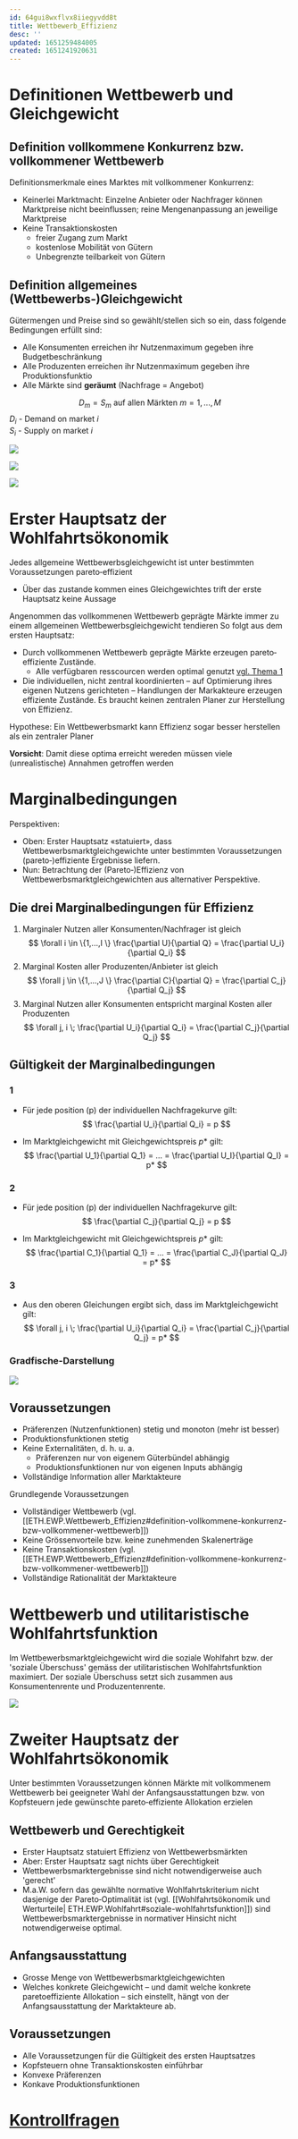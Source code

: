 ```yaml
---
id: 64gui8wxflvx8iiegyvdd8t
title: Wettbewerb_Effizienz
desc: ''
updated: 1651259484005
created: 1651241920631
---
```


# Definitionen Wettbewerb und Gleichgewicht

## Definition vollkommene Konkurrenz bzw. vollkommener Wettbewerb
Definitionsmerkmale eines Marktes mit vollkommener Konkurrenz:
- Keinerlei Marktmacht: Einzelne Anbieter oder Nachfrager können Marktpreise nicht beeinflussen; reine Mengenanpassung an jeweilige Marktpreise
- Keine Transaktionskosten
    - freier Zugang zum Markt
    - kostenlose Mobilität von Gütern
    - Unbegrenzte teilbarkeit von Gütern

## Definition allgemeines (Wettbewerbs‐)Gleichgewicht
Gütermengen und Preise sind so gewählt/stellen sich so ein, dass
folgende Bedingungen erfüllt sind:
- Alle Konsumenten erreichen ihr Nutzenmaximum gegeben ihre Budgetbeschränkung
- Alle Produzenten erreichen ihr Nutzenmaximum gegeben ihre Produktionsfunktio
- Alle Märkte sind **geräumt** (Nachfrage = Angebot)

$$
D_m = S_m \text{ auf allen Märkten } m=1,...,M
$$
$D_i$ - Demand on market $i$ <br>
$S_i$ - Supply on market $i$

![](img/2022-04-29-16-41-06.png)

![](img/2022-04-29-16-43-04.png)

![](img/2022-04-29-16-44-52.png)

# Erster Hauptsatz der Wohlfahrtsökonomik
Jedes allgemeine Wettbewerbsgleichgewicht ist
unter bestimmten Voraussetzungen pareto‐effizient

- Über das zustande kommen eines Gleichgewichtes trift der erste Hauptsatz keine Aussage 

Angenommen das vollkommenen Wettbewerb geprägte Märkte immer zu einem allgemeinen Wettbewerbsgleichgewicht tendieren
So folgt aus dem ersten Hauptsatz:
- Durch vollkommenen Wettbewerb geprägte Märkte erzeugen pareto‐effiziente Zustände.
    - Alle verfügbaren resscourcen werden optimal genutzt [vgl. Thema 1](ETH.EWP.Wohlfahrt.md#Pareto-Optimalitaet)
- Die individuellen, nicht zentral koordinierten – auf Optimierung ihres eigenen Nutzens gerichteten – Handlungen der Markakteure erzeugen effiziente Zustände. Es braucht keinen zentralen Planer zur Herstellung von Effizienz.

Hypothese: Ein Wettbewerbsmarkt kann Effizienz sogar besser herstellen als ein
zentraler Planer

**Vorsicht**: Damit diese optima erreicht wereden müssen viele (unrealistische) Annahmen getroffen werden

# Marginalbedingungen
Perspektiven:
- Oben: Erster Hauptsatz «statuiert», dass Wettbewerbsmarktgleichgewichte unter bestimmten Voraussetzungen (pareto‐)effiziente Ergebnisse liefern.
- Nun: Betrachtung der (Pareto‐)Effizienz von Wettbewerbsmarktgleichgewichten aus alternativer Perspektive.

## Die drei Marginalbedingungen für Effizienz
1. Marginaler Nutzen aller Konsumenten/Nachfrager ist gleich
$$
\forall i \in \{1,...,I \} \frac{\partial U}{\partial Q} = \frac{\partial U_i}{\partial Q_i}
$$
2. Marginal Kosten aller Produzenten/Anbieter ist gleich 
$$
\forall j \in \{1,...,J \} \frac{\partial C}{\partial Q} = \frac{\partial C_j}{\partial Q_j}
$$
3. Marginal Nutzen aller Konsumenten entspricht marginal Kosten aller Produzenten
$$
\forall j, i \; \frac{\partial U_i}{\partial Q_i} = \frac{\partial C_j}{\partial Q_j}
$$

## Gültigkeit der Marginalbedingungen
### 1
- Für jede position (p) der individuellen Nachfragekurve gilt:
$$
\frac{\partial U_i}{\partial Q_i} = p
$$

- Im Marktgleichgewicht mit Gleichgewichtspreis $p*$ gilt:
 $$
\frac{\partial U_1}{\partial Q_1} = ... = \frac{\partial U_I}{\partial Q_I} = p*
$$

### 2
- Für jede position (p) der individuellen Nachfragekurve gilt:
$$
\frac{\partial C_j}{\partial Q_j} = p
$$

- Im Marktgleichgewicht mit Gleichgewichtspreis $p*$ gilt:
$$
\frac{\partial C_1}{\partial Q_1} = ... = \frac{\partial C_J}{\partial Q_J} = p*
$$

### 3
- Aus den oberen Gleichungen ergibt sich, dass im Marktgleichgewicht gilt:
$$
\forall j, i \; \frac{\partial U_i}{\partial Q_i} = \frac{\partial C_j}{\partial Q_j} = p* 
$$

### Gradfische-Darstellung
![](img/2022-04-29-20-51-58.png)

## Voraussetzungen
- Präferenzen (Nutzenfunktionen) stetig und monoton (mehr ist besser)
- Produktionsfunktionen stetig
- Keine Externalitäten, d. h. u. a.
    - Präferenzen nur von eigenem Güterbündel abhängig
    - Produktionsfunktionen nur von eigenen Inputs abhängig
- Vollständige Information aller Marktakteure

Grundlegende Voraussetzungen
- Vollständiger Wettbewerb (vgl. [[ETH.EWP.Wettbewerb_Effizienz#definition-vollkommene-konkurrenz-bzw-vollkommener-wettbewerb]])
- Keine Grössenvorteile bzw. keine zunehmenden Skalenerträge
- Keine Transaktionskosten (vgl. [[ETH.EWP.Wettbewerb_Effizienz#definition-vollkommene-konkurrenz-bzw-vollkommener-wettbewerb]])
- Vollständige Rationalität der Marktakteure

# Wettbewerb und utilitaristische Wohlfahrtsfunktion
Im Wettbewerbsmarktgleichgewicht wird die soziale Wohlfahrt bzw.
der 'soziale Überschuss' gemäss der utilitaristischen Wohlfahrtsfunktion
maximiert.
Der soziale Überschuss setzt sich zusammen aus Konsumentenrente
und Produzentenrente.

![](img/2022-04-29-21-04-09.png)

# Zweiter Hauptsatz der Wohlfahrtsökonomik
Unter bestimmten Voraussetzungen können Märkte
mit vollkommenem Wettbewerb bei geeigneter Wahl
der Anfangsausstattungen bzw. von Kopfsteuern jede
gewünschte pareto‐effiziente Allokation erzielen

## Wettbewerb und Gerechtigkeit
- Erster Hauptsatz statuiert Effizienz von Wettbewerbsmärkten
- Aber: Erster Hauptsatz sagt nichts über Gerechtigkeit
- Wettbewerbsmarktergebnisse sind nicht notwendigerweise auch 'gerecht'
- M.a.W. sofern das gewählte normative Wohlfahrtskriterium nicht dasjenige der Pareto‐Optimalität ist (vgl. [[Wohlfahrtsökonomik und Werturteile| ETH.EWP.Wohlfahrt#soziale-wohlfahrtsfunktion]]) sind Wettbewerbsmarktergebnisse in normativer Hinsicht nicht notwendigerweise optimal.

## Anfangsausstattung
- Grosse Menge von Wettbewerbsmarktgleichgewichten
- Welches konkrete Gleichgewicht – und damit welche konkrete paretoeffiziente Allokation – sich einstellt, hängt von der Anfangsausstattung der Marktakteure ab.

## Voraussetzungen
- Alle Voraussetzungen für die Gültigkeit des ersten Hauptsatzes
- Kopfsteuern ohne Transaktionskosten einführbar
- Konvexe Präferenzen
- Konkave Produktionsfunktionen

# [Kontrollfragen](slides/Thema2_WettbewerbUndEffizienz.pdf)